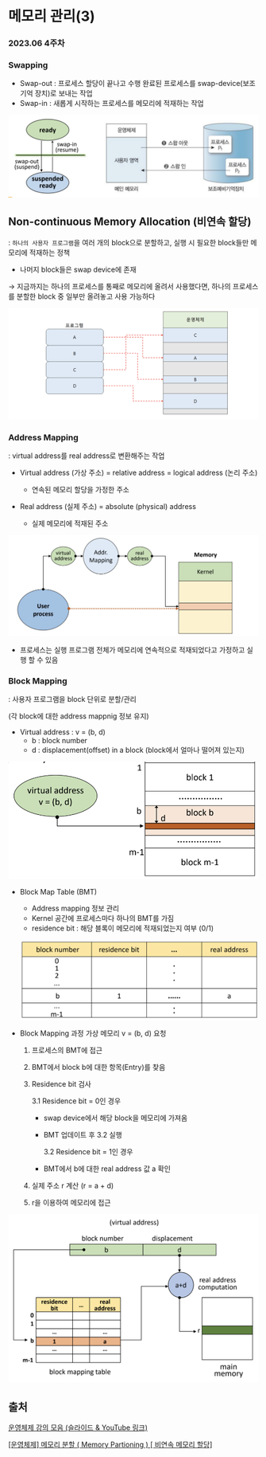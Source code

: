 # 메모리 관리(3)

### 2023.06 4주차

### Swapping

- Swap-out : 프로세스 할당이 끝나고 수행 완료된 프로세스를 swap-device(보조 기억 장치)로 보내는 작업
- Swap-in : 새롭게 시작하는 프로세스를 메모리에 적재하는 작업

![ScreenCapture.png](img/ScreenCapture.png)

## Non-continuous Memory Allocation (비연속 할당)

: `하나의 사용자 프로그램`을 여러 개의 block으로 분할하고, 실행 시 필요한 block들만 메모리에 적재하는 정책

- 나머지 block들은 swap device에 존재

→ 지금까지는 하나의 프로세스를 통째로 메모리에 올려서 사용했다면, 하나의 프로세스를 분할한 block 중 일부만 올려놓고 사용 가능하다

![ScreenCapture.png](img/ScreenCapture%201.png)

### Address Mapping

: virtual address를 real address로 변환해주는 작업

- Virtual address (가상 주소) = relative address = logical address (논리 주소)

  - 연속된 메모리 할당을 가정한 주소

- Real address (실제 주소) = absolute (physical) address
  - 실제 메모리에 적재된 주소

![ScreenCapture.png](img/ScreenCapture%202.png)

- 프로세스는 실행 프로그램 전체가 메모리에 연속적으로 적재되었다고 가정하고 실행 할 수 있음

### Block Mapping

: 사용자 프로그램을 block 단위로 분할/관리

(각 block에 대한 address mappnig 정보 유지)

- Virtual address : v = (b, d)
  - b : block number
  - d : displacement(offset) in a block (block에서 얼마나 떨어져 있는지)

![ScreenCapture.png](img/ScreenCapture%203.png)

- Block Map Table (BMT)

  - Address mapping 정보 관리
  - Kernel 공간에 프로세스마다 하나의 BMT를 가짐
  - residence bit : 해당 블록이 메모리에 적재되었는지 여부 (0/1)

  ![ScreenCapture.png](img/ScreenCapture%204.png)

- Block Mapping 과정
  가상 메모리 v = (b, d) 요청
  1. 프로세스의 BMT에 접근
  2. BMT에서 block b에 대한 항목(Entry)를 찾음
  3. Residence bit 검사

     3.1 Residence bit = 0인 경우

     - swap device에서 해당 block을 메모리에 가져옴
     - BMT 업데이트 후 3.2 실행

       3.2 Residence bit = 1인 경우

     - BMT에서 b에 대한 real address 값 a 확인

  4. 실제 주소 r 계산 (r = a + d)
  5. r을 이용하여 메모리에 접근

![ScreenCapture.png](img/ScreenCapture%205.png)

## 출처

[운영체제 강의 모음 (슬라이드 & YouTube 링크)](https://hpclab.tistory.com/1?category=887083)

[[운영체제]  메모리 분할 ( Memory Partioning ) [ 비연속 메모리 할당]](https://lordofkangs.tistory.com/211)
